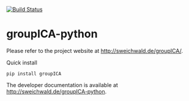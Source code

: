 [![Build Status](https://travis-ci.org/sweichwald/groupICA-python.svg?branch=master)](https://travis-ci.org/sweichwald/groupICA-python)

# groupICA-python

Please refer to the project website at http://sweichwald.de/groupICA/.

Quick install

    pip install groupICA

The developer documentation is available at http://sweichwald.de/groupICA-python.
